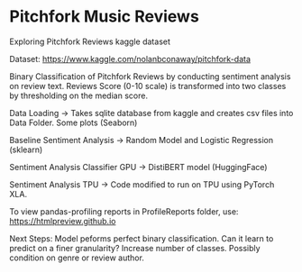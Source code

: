 # Pitchfork Music Reviews
Exploring Pitchfork Reviews kaggle dataset

Dataset: https://www.kaggle.com/nolanbconaway/pitchfork-data

Binary Classification of Pitchfork Reviews by conducting sentiment analysis on review text.
Reviews Score (0-10 scale) is transformed into two classes by thresholding on the median score.

Data Loading -> Takes sqlite database from kaggle and creates csv files into Data Folder. Some plots (Seaborn)

Baseline Sentiment Analysis -> Random Model and Logistic Regression (sklearn)

Sentiment Analysis Classifier GPU -> DistiBERT model (HuggingFace)

Sentiment Analysis TPU -> Code modified to run on TPU using PyTorch XLA.

To view pandas-profiling reports in ProfileReports folder, use: https://htmlpreview.github.io

Next Steps: Model peforms perfect binary classification. Can it learn to predict on a finer granularity? Increase number of classes. Possibly condition on genre or review author.
